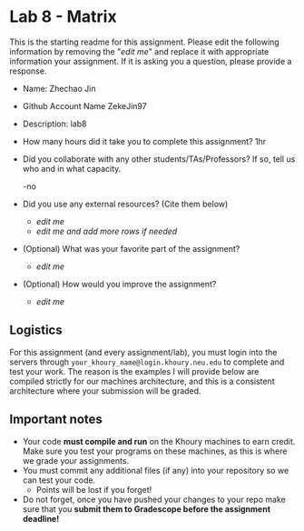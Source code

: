 # Lab 8 - Matrix

This is the starting readme for this assignment. Please edit the following information by removing the "_edit me_" and replace it with appropriate information your assignment. If it is asking you a question, please provide a response.

- Name: Zhechao Jin
- Github Account Name ZekeJin97
- Description: lab8

- How many hours did it take you to complete this assignment? 1hr

- Did you collaborate with any other students/TAs/Professors? If so, tell us who and in what capacity.

  -no

- Did you use any external resources? (Cite them below)

  - _edit me_
  - _edit me and add more rows if needed_

- (Optional) What was your favorite part of the assignment?

  - _edit me_

- (Optional) How would you improve the assignment?
  - _edit me_

## Logistics

For this assignment (and every assignment/lab), you must login into the servers through `your_khoury_name@login.khoury.neu.edu` to complete and test your work. The reason is the examples I will provide below are compiled strictly for our machines architecture, and this is a consistent architecture where your submission will be graded.

## Important notes

- Your code **must compile and run** on the Khoury machines to earn credit. Make sure you test your programs on these machines, as this is where we grade your assignments.
- You must commit any additional files (if any) into your repository so we can test your code.
  - Points will be lost if you forget!
- Do not forget, once you have pushed your changes to your repo make sure that you **submit them to Gradescope before the assignment deadline!**
